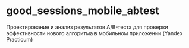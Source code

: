 # good_sessions_mobile_abtest
Проектирование и анализ результатов A/B-теста для проверки эффективности нового алгоритма в мобильном приложении (Yandex Practicum)
